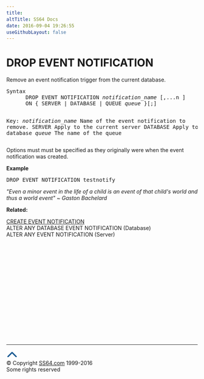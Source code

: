 ```yaml
---
title:
altTitle: SS64 Docs
date: 2016-09-04 19:26:55
useGithubLayout: false
---
```

<!-- #BeginLibraryItem "/Library/head_sql.lbi" --><!-- #EndLibraryItem --><h1> DROP EVENT NOTIFICATION</h1>
<p>Remove an event notification trigger from the current database.</p>
<pre>Syntax
      DROP EVENT NOTIFICATION <i>notification_name</i> [,...n ]<br>      ON { SERVER | DATABASE | QUEUE <i>queue</i> }[;]

Key:
    <i>notification_name</i>  Name of the event notification to remove.
    SERVER             Apply to the current server
    DATABASE           Apply to the current database
    <i>queue</i>              The name of the queue</pre> 
<p>Options must must be specified as they originally were when the event notification was created.
  
</p>
<p><b>Example</b></p>
<pre>DROP EVENT NOTIFICATION testnotify</pre>
<p class="quote"><i>"Even a minor event in the life of a child is an event of that
  child's world and thus a world event" ~  Gaston Bachelard</i></p>
<p><b>Related:</b></p>
<p>  <a href="eventnotif_c.html">CREATE EVENT NOTIFICATION</a><br>
  ALTER ANY DATABASE EVENT NOTIFICATION (Database) <br>
ALTER ANY EVENT NOTIFICATION (Server)</p><!-- #BeginLibraryItem "/Library/foot_sql.lbi" --><p>
<!-- ss64-sql -->
<ins class="adsbygoogle" style="display:inline-block;width:300px;height:250px" data-ad-client="ca-pub-6140977852749469" data-ad-slot="6953563613"></ins>
<script>
(adsbygoogle = window.adsbygoogle || []).push({});
</script></p>
<hr>
<div id="bl" class="footer"><a href="eventnotif_d.html#"><img src="../images/top.png" width="30" height="22" alt="Back to the Top"></a></div>
<div id="br" class="footer, tagline">© Copyright <a href="http://ss64.com/">SS64.com</a> 1999-2016<br>
Some rights reserved</div><!-- #EndLibraryItem -->

